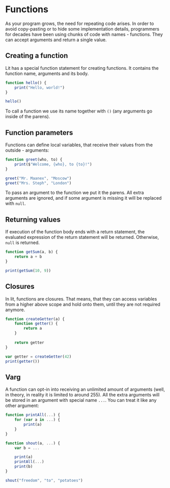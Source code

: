 # Functions

As your program grows, the need for repeating code arises. In order to avoid copy-pasting or to hide some implementation details,
programmers for decades have been using chunks of code with names - functions. They can accept arguments and return a single value.

## Creating a function

Lit has a special function statement for creating functions. It contains the function name, arguments and its body.

```js
function hello() {
    print("Hello, world!")
}

hello()
```

To call a function we use its name together with `()` (any arguments go inside of the parens).

## Function parameters

Functions can define local variables, that receive their values from the outside - arguments:

```js
function greet(who, to) {
    print($"Welcome, {who}, to {to}!")
}

greet("Mr. Maanex", "Moscow")
greet("Mrs. Steph", "London")
```

To pass an argument to the function we put it the parens. All extra arguments are ignored, and if some argument is missing it will be replaced with `null`.

## Returning values

If execution of the function body ends with a return statement, the evaluated expression of the return statement will be returned. Otherwise, `null` is returned.

```js
function getSum(a, b) {
    return a + b
}

print(getSum(10, 9))
```

## Closures

In lit, functions are closures. That means, that they can access variables from a higher above scope and hold onto them, until they are not required anymore.

```js
function createGetter(a) {
    function getter() {
        return a
    }
    
    return getter
}

var getter = createGetter(42)
print(getter())
```

## Varg

A function can opt-in into receiving an unlimited amount of arguments (well, in theory, in reality it is limited to around 255).
All the extra arguments will be stored in an argument with special name `...`. You can treat it like any other argument:

```js
function printAll(...) {
	for (var a in ...) {
		print(a)
	}
}

function shout(a, ...) {
	var b = ...

	print(a)
	printAll(...)
	print(b)
}

shout("freedom", "to", "potatoes")
```